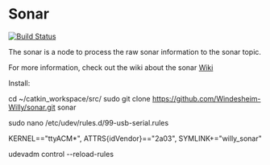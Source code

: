 # Sonar

[![Build Status](https://travis-ci.org/Windesheim-Willy/sonar.svg?branch=master)](https://travis-ci.org/Windesheim-Willy/sonar)

The sonar is a node to process the raw sonar information to the sonar topic.

For more information, check out the wiki about the sonar [Wiki](https://windesheim-willy.github.io/WillyWiki/Components/sonar.html)

Install:

cd ~/catkin_workspace/src/
sudo git clone https://github.com/Windesheim-Willy/sonar.git sonar


sudo nano /etc/udev/rules.d/99-usb-serial.rules

KERNEL=="ttyACM*", ATTRS{idVendor}=="2a03", SYMLINK+="willy_sonar"

udevadm control --reload-rules
